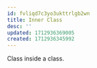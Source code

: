 ```yaml
---
id: fvliqd7c3yo3ukttrlgb2wn
title: Inner Class
desc: ''
updated: 1712936369005
created: 1712936345992
---
```


Class inside a class.